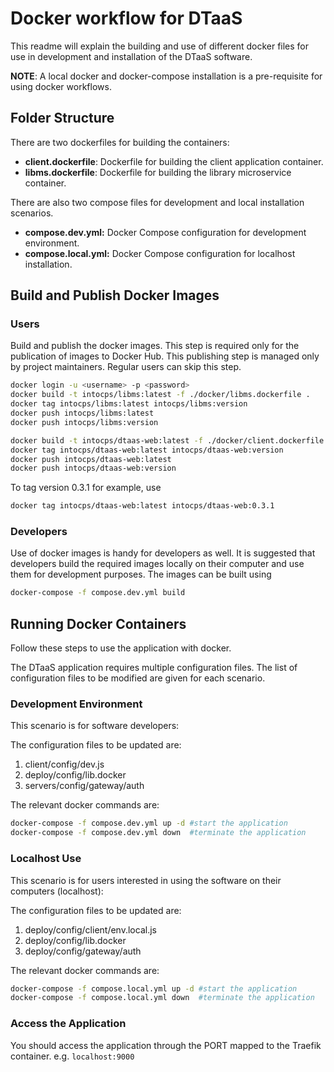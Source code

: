# Docker workflow for DTaaS

This readme will explain the building and use of different docker files
for use in development and installation of the DTaaS software.

**NOTE**: A local docker and docker-compose installation is a pre-requisite
for using docker workflows.

## Folder Structure

There are two dockerfiles for building the containers:

- **client.dockerfile**: Dockerfile for building
  the client application container.
- **libms.dockerfile**: Dockerfile for building the library microservice container.

There are also two compose files for development and local installation scenarios.

- **compose.dev.yml:** Docker Compose configuration for development environment.
- **compose.local.yml:** Docker Compose configuration for localhost installation.

## Build and Publish Docker Images

### Users

Build and publish the docker images. This step is required only for
the publication of images to Docker Hub. This publishing step is managed
only by project maintainers. Regular users can skip this step.

```sh
docker login -u <username> -p <password>
docker build -t intocps/libms:latest -f ./docker/libms.dockerfile .
docker tag intocps/libms:latest intocps/libms:version
docker push intocps/libms:latest
docker push intocps/libms:version

docker build -t intocps/dtaas-web:latest -f ./docker/client.dockerfile .
docker tag intocps/dtaas-web:latest intocps/dtaas-web:version
docker push intocps/dtaas-web:latest
docker push intocps/dtaas-web:version
```

To tag version 0.3.1 for example, use

```sh
docker tag intocps/dtaas-web:latest intocps/dtaas-web:0.3.1
```

### Developers

Use of docker images is handy for developers as well. It is suggested
that developers build the required images locally on their computer and
use them for development purposes. The images can be built using

```sh
docker-compose -f compose.dev.yml build
```

## Running Docker Containers

Follow these steps to use the application with docker.

The DTaaS application requires multiple configuration files. The list of
configuration files to be modified are given for each scenario.

### Development Environment

This scenario is for software developers:

The configuration files to be updated are:

1. client/config/dev.js
1. deploy/config/lib.docker
1. servers/config/gateway/auth

The relevant docker commands are:

```bash
docker-compose -f compose.dev.yml up -d #start the application
docker-compose -f compose.dev.yml down  #terminate the application
```

### Localhost Use

This scenario is for users interested in using the software on
their computers (localhost):

The configuration files to be updated are:

1. deploy/config/client/env.local.js
1. deploy/config/lib.docker
1. deploy/config/gateway/auth

The relevant docker commands are:

```bash
docker-compose -f compose.local.yml up -d #start the application
docker-compose -f compose.local.yml down  #terminate the application
```

### Access the Application

You should access the application through the PORT mapped to the Traefik container.
e.g. `localhost:9000`
